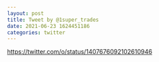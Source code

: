 ```yaml
--- 
layout: post 
title: Tweet by @1super_trades 
date: 2021-06-23 1624451186 
categories: twitter 
--- 
```

https://twitter.com/o/status/1407676092102610946
